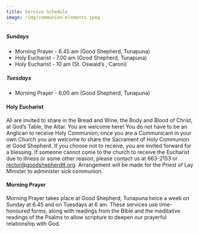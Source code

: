 ```yaml
---
title: Service Schedule
image: /img/communion-elements.jpeg
---
```

##### Sundays

*   Morning Prayer - 6.45 am (Good Shepherd, Tunapuna)
*   Holy Eucharist - 7.00 am (Good Shepherd, Tunapuna)
*   Holy Eucharist - 10 am (St. Oswald’s , Caroni)

##### Tuesdays

*   Morning Prayer - 6.00 am (Good Shepherd, Tunapuna)

#### Holy Eucharist

All are invited to share in the Bread and Wine, the Body and Blood of Christ, at God’s Table, the Altar. You are welcome here! You do not have to be an Anglican to receive Holy Communion, once you are a Communicant in your own Church you are welcome to share the Sacrament of Holy Communion at Good Shepherd. If you choose not to receive, you are invited forward for a blessing. If someone cannot come to the church to receive the Eucharist due to illness or some other reason, please contact us at 663-2153 or [rector@goodshepherdtt.org](mailto:rector@goodshepherdtt.org). Arrangement will be made for the Priest of Lay Minister to administer sick communion.

#### Morning Prayer

Morning Prayer takes place at Good Shepherd, Tunapuna twice a week on Sunday at 6.45 and on Tuesdays at 6 am. These services use time-honoured forms, along with readings from the Bible and the meditative readings of the Psalms to allow scripture to deepen our prayerful relationship with God.
